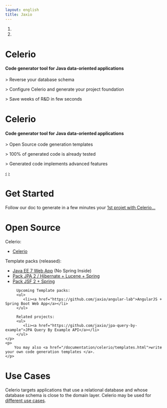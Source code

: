 ```yaml
---
layout: english
title: Jaxio
---
```


<div id="myCarousel" class="carousel slide hero-unit">
  <ol class="carousel-indicators">
    <li data-target="#myCarousel" data-slide-to="0" class="active"></li>
    <li data-target="#myCarousel" data-slide-to="1"></li>
  </ol>
  <!-- Carousel items -->
  <div class="carousel-inner">
    <div class="active item">
	    <h1>Celerio</h1>
		<h4>Code generator tool for Java data-oriented applications</h4>
		<div class="carousel-caption">
			<p>&gt; Reverse your database schema</p>
			<p>&gt; Configure Celerio and generate your project foundation</p>
			<p>&gt; Save weeks of R&amp;D in few seconds</p>
		</div>
    </div>
    <div class="item">
	    <h1>Celerio</h1>
		<h4>Code generator tool for Java data-oriented applications</h4>
		<div class="carousel-caption">
			<p>&gt; Open Source code generation templates</p>
			<p>&gt; 100% of generated code is already tested</p>
			<p>&gt; Generated code implements advanced features</p>
		</div>	
    </div>
  </div>
  <!-- Carousel nav -->
  <a class="carousel-control left" href="#myCarousel" data-slide="prev">&lsaquo;</a>
  <a class="carousel-control right" href="#myCarousel" data-slide="next">&rsaquo;</a>
</div>

<script type="text/javascript">
$('.carousel').carousel({
  interval: 10000
});
</script>

<!-- Example row of columns -->
<div class="row">

<div class="span4">
	<h1>Get Started</h1>
	<p>
        Follow our doc to generate in a few minutes your <a href="/documentation/celerio/installation.html">1st projet with Celerio...</a>
	</p>
</div>
<div class="span4">
	<h1>Open Source</h1>
	<p>
	    Celerio:
	     <ul>
	        <li><a href="https://github.com/jaxio/celerio">Celerio</a></li>	     
	     </ul>
	     Template packs (released):
	     <ul>
	        <li><a href="https://github.com/jaxio/javaee-lab">Java EE 7 Web App</a> (No Spring Inside)</li>
	        <li><a href="https://github.com/jaxio/pack-backend-jpa">Pack JPA 2 / Hibernate + Lucene + Spring</a></li>
	        <li><a href="https://github.com/jaxio/pack-jsf2-spring-conversation">Pack JSF 2 + Spring</a></li>
	     </ul>

	     Upcoming Template packs:
	     <ul>
	        <li><a href="https://github.com/jaxio/angular-lab">AngularJS + Spring Boot Web App</a></li>
	     </ul>

	     Related projects:
	     <ul>
	        <li><a href="https://github.com/jaxio/jpa-query-by-example">JPA Query By Example API</a></li>
	     </ul>
	</p>
	<p>
	    You may also <a href="/documentation/celerio/templates.html">write your own code generation templates </a>.
	</p>	
</div>
<div class="span4">
<h1>Use Cases</h1>
	<p>
	Celerio targets applications that use a relational database and whose database schema is close to the domain layer.
	Celerio may be used for <a href="/documentation/celerio/introduction.html#when-to-use-celerio">
	different use cases</a>.
	</p>
</div>
</div>
